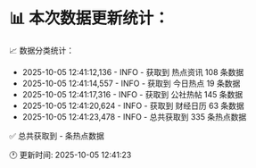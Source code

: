 📊 本次数据更新统计：
==========================

📈 数据分类统计：
- 2025-10-05 12:41:12,136 - INFO - 获取到 热点资讯 108 条数据
- 2025-10-05 12:41:14,557 - INFO - 获取到 今日热点 19 条数据
- 2025-10-05 12:41:17,316 - INFO - 获取到 公社热帖 145 条数据
- 2025-10-05 12:41:20,624 - INFO - 获取到 财经日历 63 条数据
- 2025-10-05 12:41:23,478 - INFO - 总共获取到 335 条热点数据

✅ 总共获取到 - 条热点数据

🕐 更新时间: 2025-10-05 12:41:23
